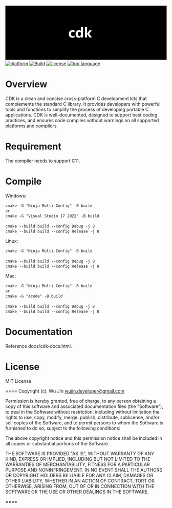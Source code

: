 ![image](https://github.com/wujin1989/cdk/blob/main/docs/images/logo.png)
[![platform](https://img.shields.io/badge/platform-linux%7Cmacosx%7Cwindows-ff69b4)](https://github.com/wujin1989/cdk/actions/workflows/main.yml)
[![Build](https://github.com/wujin1989/cdk/actions/workflows/main.yml/badge.svg)](https://github.com/wujin1989/cdk/actions/workflows/main.yml)
[![license](https://img.shields.io/badge/license-MIT-black)](license)
[![top language](https://img.shields.io/badge/language-C-red)](language)
# Overview
CDK is a clean and concise cross-platform C development kits that complements the standard C library. It provides developers with powerful tools and functions to simplify the process of developing portable C applications. CDK is well-documented, designed to support best coding practices, and ensures code compiles without warnings on all supported platforms and compilers.

# Requirement
The compiler needs to support C11.


# Compile
Windows:

    cmake -G "Ninja Multi-Config" -B build
    or
    cmake -G "Visual Studio 17 2022" -B build

    cmake --build build --config Debug -j 8
    cmake --build build --config Release -j 8

Linux:

    cmake -G "Ninja Multi-Config" -B build
	
    cmake --build build --config Debug -j 8
    cmake --build build --config Release -j 8

Mac:

    cmake -G "Ninja Multi-Config" -B build
    or
    cmake -G "Xcode" -B build

    cmake --build build --config Debug -j 8
    cmake --build build --config Release -j 8

# Documentation
Reference docs/cdk-docs.html.


# License
MIT License

====
Copyright (c), Wu Jin <wujin.developer@gmail.com>

Permission is hereby granted, free of charge, to any person obtaining a copy
of this software and associated documentation files (the "Software"), to
deal in the Software without restriction, including without limitation the
rights to use, copy, modify, merge, publish, distribute, sublicense, and/or
sell copies of the Software, and to permit persons to whom the Software is
furnished to do so, subject to the following conditions:

The above copyright notice and this permission notice shall be included in
all copies or substantial portions of the Software.

THE SOFTWARE IS PROVIDED "AS IS", WITHOUT WARRANTY OF ANY KIND, EXPRESS OR
IMPLIED, INCLUDING BUT NOT LIMITED TO THE WARRANTIES OF MERCHANTABILITY,
FITNESS FOR A PARTICULAR PURPOSE AND NONINFRINGEMENT. IN NO EVENT SHALL THE
AUTHORS OR COPYRIGHT HOLDERS BE LIABLE FOR ANY CLAIM, DAMAGES OR OTHER
LIABILITY, WHETHER IN AN ACTION OF CONTRACT, TORT OR OTHERWISE, ARISING
FROM, OUT OF OR IN CONNECTION WITH THE SOFTWARE OR THE USE OR OTHER DEALINGS
IN THE SOFTWARE.

====
